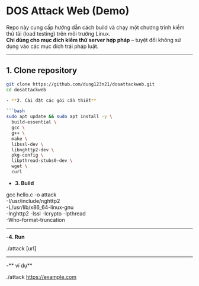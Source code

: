 # DOS Attack Web (Demo)

Repo này cung cấp hướng dẫn cách build và chạy một chương trình kiểm thử tải (load testing) trên môi trường Linux.  
**Chỉ dùng cho mục đích kiểm thử server hợp pháp** – tuyệt đối không sử dụng vào các mục đích trái pháp luật.

---

## 1. Clone repository

```bash
git clone https://github.com/dung123n21/dosattackweb.git
cd dosattackweb

- **2. Cài đặt các gói cần thiết**

```bash
sudo apt update && sudo apt install -y \
  build-essential \
  gcc \
  g++ \
  make \
  libssl-dev \
  libnghttp2-dev \
  pkg-config \
  libpthread-stubs0-dev \
  wget \
  curl
```

- **3. Build**

gcc hello.c -o attack \
  -I/usr/include/nghttp2 \
  -L/usr/lib/x86_64-linux-gnu \
  -lnghttp2 -lssl -lcrypto -lpthread \
  -Wno-format-truncation

---

-**4. Run**

./attack [url]

---

-** ví dụ**

./attack https://example.com
